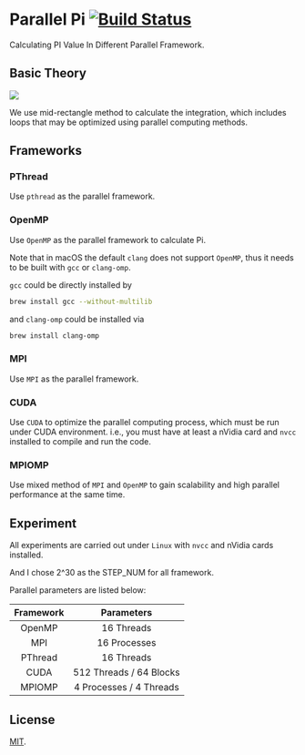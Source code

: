 # Parallel Pi [![Build Status](https://travis-ci.com/RyanWangGit/parallel-pi.svg?branch=master)](https://travis-ci.com/RyanWangGit/parallel-pi)

Calculating PI Value In Different Parallel Framework.

## Basic Theory
<!-- $$\int_0^1 \frac{1}{1+x^2}dx = arctanx\big|_0^1=\frac{\Pi}{4}\quad\Rightarrow\quad\Pi = 4 \times \int_0^1\frac{1}{1+x^2}dx$$ -->
<img src='https://latex.codecogs.com/svg.latex?\int_0^1%20\frac{1}{1+x^2}dx%20=%20arctanx\big|_0^1=\frac{\pi}{4}\quad\Rightarrow\quad\pi%20=%204%20\times%20\int_0^1\frac{1}{1+x^2}dx'></img>

We use mid-rectangle method to calculate the integration, which includes loops that may be optimized using parallel computing methods.

## Frameworks
### PThread
Use `pthread` as the parallel framework.

### OpenMP
Use `OpenMP` as the parallel framework to calculate Pi.

Note that in macOS the default `clang` does not support `OpenMP`, thus it needs to be built with `gcc` or `clang-omp`.

`gcc` could be directly installed by
```sh
brew install gcc --without-multilib
```

and `clang-omp`  could be installed via
```sh
brew install clang-omp
```

### MPI
Use `MPI` as the parallel framework.

### CUDA
Use `CUDA` to optimize the parallel computing process, which must be run under CUDA environment. i.e., you must have
at least a nVidia card and `nvcc` installed to compile and run the code.

### MPIOMP
Use mixed method of `MPI` and `OpenMP` to gain scalability and high parallel performance at the same time.

## Experiment
All experiments are carried out under `Linux` with `nvcc` and nVidia cards installed.

And I chose 2^30 as the STEP_NUM for all framework.

Parallel parameters are listed below:

| Framework     | Parameters              |
|:-------------:|:-----------------------:|
| OpenMP        | 16 Threads              |
| MPI           | 16 Processes            |
| PThread       | 16 Threads              |
| CUDA          | 512 Threads / 64 Blocks |
| MPIOMP        | 4 Processes / 4 Threads |

## License
[MIT](https://github.com/RyanWangGit/PI-Calculation/blob/master/LICENSE.md).
